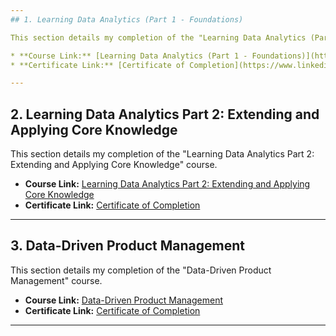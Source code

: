 ```yaml
---
## 1. Learning Data Analytics (Part 1 - Foundations)

This section details my completion of the "Learning Data Analytics (Part 1 - Foundations)" course.

* **Course Link:** [Learning Data Analytics (Part 1 - Foundations)](https://www.linkedin.com/learning/learning-data-analytics-1-foundations/beginning-your-data-analysis-journey-23310612)
* **Certificate Link:** [Certificate of Completion](https://www.linkedin.com/learning/certificates/73564478eafeaecf8858228b577d05e2c980db973acf6290a9327410326530bf?trk=share_certificate)

---
```

## 2. Learning Data Analytics Part 2: Extending and Applying Core Knowledge

This section details my completion of the "Learning Data Analytics Part 2: Extending and Applying Core Knowledge" course.

* **Course Link:** [Learning Data Analytics Part 2: Extending and Applying Core Knowledge](https://www.linkedin.com/learning/learning-data-analytics-part-2-extending-and-applying-core-knowledge/extending-your-data-analysis-skills-23313587?resume=false)
* **Certificate Link:** [Certificate of Completion](https://www.linkedin.com/learning/certificates/435f85a86518a9604a39119370359b007887e6fd5414f0e2b7ee5542ec2baa55?trk=share_certificate)

---
## 3. Data-Driven Product Management

This section details my completion of the "Data-Driven Product Management" course.

* **Course Link:** [Data-Driven Product Management](https://www.linkedin.com/learning/data-driven-product-management/data-driven-decisions-for-product-success)
* **Certificate Link:** [Certificate of Completion](https://www.linkedin.com/learning/certificates/1e4e8d3a4b51045afec8e1c423c152b708a7240a249bb0c3f0737277e9b9052f?trk=share_certificate)
---  
